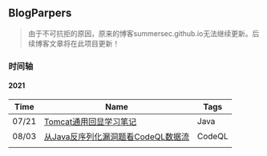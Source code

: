## BlogParpers

> 由于不可抗拒的原因，原来的博客summersec.github.io无法继续更新。后续博客文章将在此项目更新！



### 时间轴

#### 2021

| Time  | Name                                                         | Tags   |
| ----- | ------------------------------------------------------------ | ------ |
| 07/21 | [Tomcat通用回显学习笔记](./2021/Tomcat通用回显学习笔记.md)   | Java   |
| 08/03 | [从Java反序列化漏洞题看CodeQL数据流](./2021/从Java反序列化漏洞题看CodeQL数据流.md) | CodeQL |
|       |                                                              |        |



